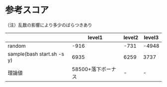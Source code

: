 # 参考スコア

（注）乱数の影響により多少のばらつきあり

|     |  level1  |  level2  |  level3  | 
| --- | --- | --- | --- | 
|  random  |  -916  |  -731  |  -4948  |
|  sample(bash start.sh -s y)  |  6935  |  6259  |  3737  |
|  理論値  |  58500+落下ボーナス  |  -  |  -  | 
